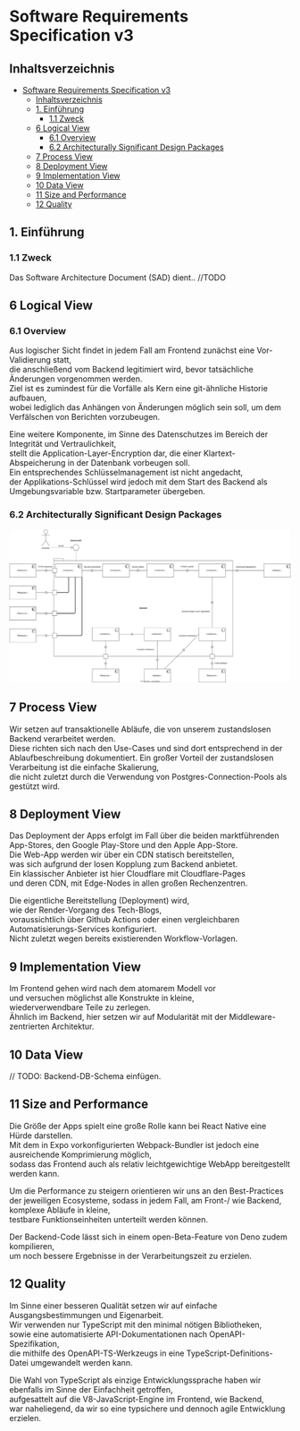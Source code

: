 # Software Requirements Specification v3

## Inhaltsverzeichnis
- [Software Requirements Specification v3](#software-requirements-specification-v3)
  - [Inhaltsverzeichnis](#inhaltsverzeichnis)
  - [1. Einführung](#1-einführung)
    - [1.1 Zweck](#11-zweck)
  - [6 Logical View](#6-logical-view)
    - [6.1 Overview](#61-overview)
    - [6.2 Architecturally Significant Design Packages](#62-architecturally-significant-design-packages)
  - [7 Process View](#7-process-view)
  - [8 Deployment View](#8-deployment-view)
  - [9 Implementation View](#9-implementation-view)
  - [10 Data View](#10-data-view)
  - [11 Size and Performance](#11-size-and-performance)
  - [12 Quality](#12-quality)

## 1. Einführung

### 1.1 Zweck
Das Software Architecture Document (SAD) dient.. //TODO

## 6 Logical View

### 6.1 Overview

Aus logischer Sicht findet in jedem Fall am Frontend zunächst eine Vor-Validierung statt,  
die anschließend vom Backend legitimiert wird, bevor tatsächliche Änderungen vorgenommen werden.  
Ziel ist es zumindest für die Vorfälle als Kern eine git-ähnliche Historie aufbauen,  
wobei lediglich das Anhängen von Änderungen möglich sein soll, um dem Verfälschen von Berichten vorzubeugen.  

Eine weitere Komponente, im Sinne des Datenschutzes im Bereich der Integrität und Vertraulichkeit,  
stellt die Application-Layer-Encryption dar, die einer Klartext-Abspeicherung in der Datenbank vorbeugen soll.  
Ein entsprechendes Schlüsselmanagement ist nicht angedacht,  
der Applikations-Schlüssel wird jedoch mit dem Start des Backend als Umgebungsvariable bzw. Startparameter übergeben.

### 6.2 Architecturally Significant Design Packages

![Komponentendiagramm](./IncidArch_Komponentdiagramme.svg)

## 7 Process View

Wir setzen auf transaktionelle Abläufe, die von unserem zustandslosen Backend verarbeitet werden.  
Diese richten sich nach den Use-Cases und sind dort entsprechend in der Ablaufbeschreibung dokumentiert.
Ein großer Vorteil der zustandslosen Verarbeitung ist die einfache Skalierung,  
die nicht zuletzt durch die Verwendung von Postgres-Connection-Pools als gestützt wird.

## 8 Deployment View

Das Deployment der Apps erfolgt im Fall über die beiden marktführenden App-Stores,
den Google Play-Store und den Apple App-Store.  
Die Web-App werden wir über ein CDN statisch bereitstellen,  
was sich aufgrund der losen Kopplung zum Backend anbietet.  
Ein klassischer Anbieter ist hier Cloudflare mit Cloudflare-Pages  
und deren CDN, mit Edge-Nodes in allen großen Rechenzentren.  

Die eigentliche Bereitstellung (Deployment) wird,  
wie der Render-Vorgang des Tech-Blogs,  
voraussichtlich über Github Actions oder einen vergleichbaren Automatisierungs-Services konfiguriert.  
Nicht zuletzt wegen bereits existierenden Workflow-Vorlagen.  


## 9 Implementation View

Im Frontend gehen wird nach dem atomarem Modell vor  
und versuchen möglichst alle Konstrukte in kleine,  
wiederverwendbare Teile zu zerlegen.  
Ähnlich im Backend, hier setzen wir auf Modularität mit der Middleware-zentrierten Architektur.  

## 10 Data View

// TODO: Backend-DB-Schema einfügen.

## 11 Size and Performance

Die Größe der Apps spielt eine große Rolle kann bei React Native eine Hürde darstellen.  
Mit dem in Expo vorkonfigurierten Webpack-Bundler ist jedoch eine ausreichende Komprimierung möglich,  
sodass das Frontend auch als relativ leichtgewichtige WebApp bereitgestellt werden kann.  

Um die Performance zu steigern orientieren wir uns an den Best-Practices der jeweiligen Ecosysteme,
sodass in jedem Fall, am Front-/ wie Backend, komplexe Abläufe in kleine,  
testbare Funktionseinheiten unterteilt werden können.  

Der Backend-Code lässt sich in einem open-Beta-Feature von Deno zudem kompilieren,  
um noch bessere Ergebnisse in der Verarbeitungszeit zu erzielen.

## 12 Quality

Im Sinne einer besseren Qualität setzen wir auf einfache Ausgangsbestimmungen und Eigenarbeit.  
Wir verwenden nur TypeScript mit den minimal nötigen Bibliotheken,  
sowie eine automatisierte API-Dokumentationen nach OpenAPI-Spezifikation,  
die mithilfe des OpenAPI-TS-Werkzeugs in eine TypeScript-Definitions-Datei umgewandelt werden kann.

Die Wahl von TypeScript als einzige Entwicklungssprache haben wir ebenfalls im Sinne der Einfachheit getroffen,    
aufgesattelt auf die V8-JavaScript-Engine im Frontend, wie Backend,  
war naheliegend, da wir so eine typsichere und dennoch agile Entwicklung erzielen.